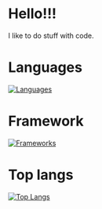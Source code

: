 # Hello!!!

I like to do stuff with code.

# Languages
[![Languages](https://skills.thijs.gg/icons?i=kotlin,java,javascript,typescript,lua,html,css)](https://skills.thijs.gg)

# Framework
[![Frameworks](https://skills.thijs.gg/icons?i=nextjs,express)](https://skills.thijs.gg)

# Top langs
[![Top Langs](https://github-readme-stats.vercel.app/api/top-langs/?username=Butterfriez&theme=dark)](https://github.com/anuraghazra/github-readme-stats)
